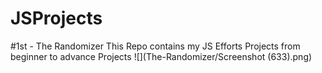 # JSProjects
#1st - The Randomizer
This Repo contains my JS Efforts Projects from beginner to advance Projects 
![](The-Randomizer/Screenshot (633).png)
